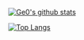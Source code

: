 [![Ge0's github stats](https://github-readme-stats.vercel.app/api?username=Ge0&count_private=true)](https://github.com/anuraghazra/github-readme-stats)

[![Top Langs](https://github-readme-stats.vercel.app/api/top-langs/?username=Ge0&layout=compact&hide=C)](https://github.com/anuraghazra/github-readme-stats)
